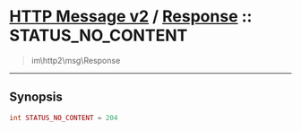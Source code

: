 # [HTTP Message v2](http2.md) / [Response](http2-Response.md) :: STATUS_NO_CONTENT
 > im\http2\msg\Response
____

## Synopsis
```php
int STATUS_NO_CONTENT = 204
```
